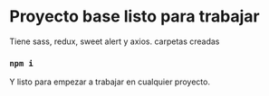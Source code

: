 # Proyecto base listo para trabajar


Tiene sass, redux, sweet alert y axios.
carpetas creadas


### `npm i`

Y listo para empezar a trabajar en cualquier proyecto.

